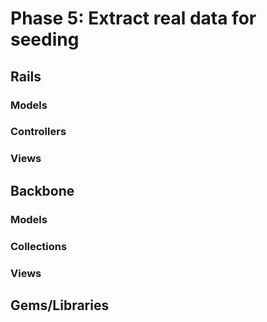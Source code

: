 # Phase 5: Extract real data for seeding

## Rails
### Models

### Controllers

### Views

## Backbone
### Models

### Collections

### Views

## Gems/Libraries
